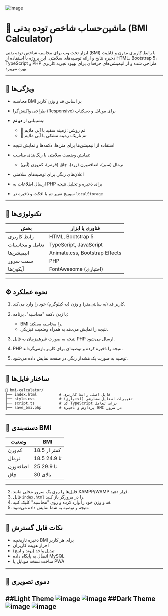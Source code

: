 ![image](https://github.com/user-attachments/assets/f7348872-654f-4245-a9f1-dd85cc801cc0)
# 🧮 ماشین‌حساب شاخص توده بدنی (BMI Calculator)

ابزار تحت وب برای محاسبه شاخص توده بدنی (BMI) با رابط کاربری مدرن و قابلیت ذخیره نتایج و ارائه توصیه‌های سلامتی. این پروژه با استفاده از HTML، Bootstrap 5، TypeScript و PHP طراحی شده و از انیمیشن‌های حرفه‌ای برای بهبود تجربه کاربری بهره می‌برد.

---

## 🎯 ویژگی‌ها

* محاسبه BMI بر اساس قد و وزن کاربر
* طراحی واکنش‌گرا (Responsive) برای موبایل و دسکتاپ
* پشتیبانی از **دو تم**:

  * 🎨 تم روشن: زمینه سفید با آبی ملایم
  * 🌙 تم تاریک: زمینه مشکی با آبی ملایم
* استفاده از انیمیشن‌ها برای متن‌ها، دکمه‌ها و نمایش نتیجه
* نمایش وضعیت سلامتی با رنگ‌بندی مناسب:

  * نرمال (سبز)، اضافه‌وزن (زرد)، چاق (قرمز)، کم‌وزن (آبی)
* اعلان‌های رنگی برای توصیه‌های سلامتی
* ارسال اطلاعات به PHP برای ذخیره و تحلیل نتیجه
* سوییچ تغییر تم با افکت و ذخیره در `localStorage`

---

## 🧪 تکنولوژی‌ها

| بخش             | فناوری یا ابزار                |
| --------------- | ------------------------------ |
| رابط کاربری     | HTML, Bootstrap 5              |
| تعامل و محاسبات | TypeScript, JavaScript         |
| انیمیشن‌ها      | Animate.css, Bootstrap Effects |
| سمت سرور        | PHP                            |
| آیکون‌ها        | FontAwesome (اختیاری)          |

---

## ⚙️ نحوه عملکرد

1. کاربر قد (به سانتی‌متر) و وزن (به کیلوگرم) خود را وارد می‌کند.
2. با زدن دکمه "محاسبه"، برنامه:

   * BMI را محاسبه می‌کند.
   * نتیجه را نمایش می‌دهد به همراه وضعیت فیزیکی.
3. نتیجه به صورت غیرهمزمان به فایل PHP ارسال می‌شود.
4. PHP نتیجه را ذخیره کرده و توصیه‌ای برای کاربر بازمی‌گرداند.
5. توصیه به صورت یک هشدار رنگی در صفحه نمایش داده می‌شود.

---

## 📁 ساختار فایل‌ها

```
📁 bmi-calculator/
├── index.html          # فایل اصلی رابط کاربری
├── style.css           # (اختیاری) تغییرات استایل سفارشی
├── script.ts           # کد TypeScript برای تعامل
├── save_bmi.php        # پردازش و ذخیره BMI در سرور
```

---

## 🧪 دسته‌بندی BMI

| وضعیت     | BMI          |
| --------- | ------------ |
| کم‌وزن    | کمتر از 18.5 |
| نرمال     | 18.5 تا 24.9 |
| اضافه‌وزن | 25 تا 29.9   |
| چاق       | بالای 30     |

---

2. فایل‌ها را روی یک سرور محلی مانند XAMPP/WAMP قرار دهید.
3. فایل `index.html` را در مرورگر باز کنید.
4. قد و وزن خود را وارد کرده و روی "محاسبه" کلیک کنید.
5. نتیجه و توصیه به شما نمایش داده می‌شود.

---

## 📌 نکات قابل گسترش

* ذخیره تاریخچه BMI برای هر کاربر
* احراز هویت کاربران
* تبدیل واحد (پوند و اینچ)
* اتصال به پایگاه داده MySQL
* ساخت نسخه موبایل یا PWA

---

## 📸 دموی تصویری
##Light Theme
![image](https://github.com/user-attachments/assets/7dc0a19b-4538-4bf9-8ee5-f23f442dae48)
![image](https://github.com/user-attachments/assets/d99f7ea9-3323-42be-a139-636a5240edbd)
##Dark Theme
![image](https://github.com/user-attachments/assets/42251fa5-7133-463e-8b8e-b57680ec1517)
![image](https://github.com/user-attachments/assets/5f3974a7-2e29-4f47-9afc-095d1693fbe5)
---
